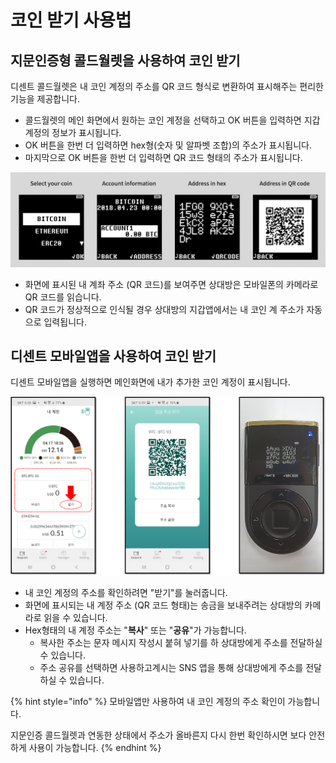 # 코인 받기 사용법

## 지문인증형 콜드월렛을 사용하여 코인 받기

디센트 콜드월렛은 내 코인 계정의 주소를 QR 코드 형식로 변환하여 표시해주는 편리한 기능을 제공합니다.    

* 콜드월렛의 메인 화면에서 원하는 코인 계정을 선택하고 OK 버튼을 입력하면 지갑 계정의 정보가 표시됩니다. 
* OK 버튼을 한번 더 입력하면 hex형\(숫자 및 알파벳 조합\)의 주소가 표시됩니다.
* 마지막으로 OK 버튼을 한번 더 입력하면 QR 코드 형태의 주소가 표시됩니다.

![](../.gitbook/assets/receive-to-dcent-using-qr-code.png)

* 화면에 표시된 내 계좌 주소 \(QR 코드\)를 보여주면 상대방은 모바일폰의 카메라로 QR 코드를 읽습니다.
* QR 코드가 정상적으로 인식될 경우 상대방의 지갑앱에서는 내 코인 계 주소가 자동으로 입력됩니다. 

## 디센트 모바일앱을 사용하여 코인 받기

디센트 모바일앱을 실행하면 메인화면에 내가 추가한 코인 계정이 표시됩니다.  

![](../.gitbook/assets/mobileapp-account-address.png)

* 내 코인 계정의 주소를 확인하려면 "받기"를 눌러줍니다.
* 화면에 표시되는 내 계정 주소 \(QR 코드 형태\)는 송금을 보내주려는 상대방의 카메라로 읽을 수 있습니다.
* Hex형태의 내 계정 주소는 "**복사**" 또는 "**공유**"가 가능합니다. 
  * 복사한 주소는 문자 메시지 작성시 붙혀 넣기를 하 상대방에게 주소를 전달하실 수 있습니다.  
  * 주소 공유를 선택하면 사용하고계시는 SNS 앱을 통해 상대방에게 주소를 전달하실 수 있습니다.

{% hint style="info" %}
모바일앱만 사용하여 내 코인 계정의 주소 확인이 가능합니다. 

지문인증 콜드월렛과 연동한 상태에서 주소가 올바른지 다시 한번 확인하시면 보다 안전하게 사용이 가능합니다.
{% endhint %}

